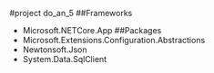 #project do_an_5
##Frameworks 
- Microsoft.NETCore.App
##Packages
- Microsoft.Extensions.Configuration.Abstractions
- Newtonsoft.Json
- System.Data.SqlClient